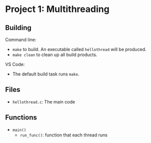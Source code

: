 # Project 1: Multithreading

## Building

Command line:

* `make` to build. An executable called `hellothread` will be produced.
* `make clean` to clean up all build products.

VS Code:

* The default build task runs `make`.

## Files

* `hellothread.c`: The main code

## Functions

* `main()`
  * `run_func()`: function that each thread runs
